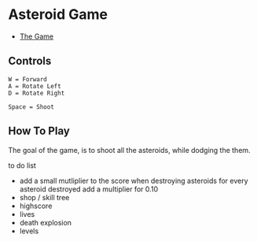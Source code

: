 # Asteroid Game

* [The Game](https://paul-surf.github.io/astGame/)

## Controls

```
W = Forward
A = Rotate Left
D = Rotate Right

Space = Shoot
```

## How To Play

The goal of the game, is to shoot all the asteroids, while dodging the them.

to do list
- add a small mutliplier to the score when destroying asteroids
  for every asteroid destroyed add a multiplier for 0.10
- shop / skill tree
- highscore
- lives
- death explosion
- levels